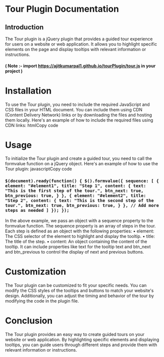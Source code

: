 # Tour Plugin Documentation
## Introduction
The Tour plugin is a jQuery plugin that provides a guided tour experience for users on a website or web application. It allows you to highlight specific elements on the page and display tooltips with relevant information or instructions.

#### (  Note :- import https://ajitkumarpal1.github.io/tourPlugin/tour.js in your project )

# Installation
To use the Tour plugin, you need to include the required JavaScript and CSS files in your HTML document. You can include them using CDN (Content Delivery Network) links or by downloading the files and hosting them locally.
Here's an example of how to include the required files using CDN links:
htmlCopy code
<!DOCTYPE html> <html> <head> <meta charset="UTF-8"> <title>Tour Plugin Example</title> <link rel="stylesheet" href="https://cdn.jsdelivr.net/npm/bootstrap@5.0.2/dist/css/bootstrap.min.css"> <script src="https://code.jquery.com/jquery-3.6.4.js"></script> <script src="https://cdn.jsdelivr.net/npm/@popperjs/core@2.9.2/dist/umd/popper.min.js"></script> <script src="https://cdn.jsdelivr.net/npm/bootstrap@5.0.2/dist/js/bootstrap.min.js"></script> <script src="https://ajitkumarpal1.github.io/tourPlugin/tour.js"></script> </head> <body> <!-- Your HTML content here --> </body> </html> 

# Usage
To initialize the Tour plugin and create a guided tour, you need to call the formvalue function on a jQuery object.
Here's an example of how to use the Tour plugin:
javascriptCopy code
### `$(document).ready(function() { $().formvalue({ sequence: [ { element: "#element1", title: "Step 1", content: { text: "This is the first step of the tour.", btn_next: true, btn_previous: true, } }, { element: "#element2", title: "Step 2", content: { text: "This is the second step of the tour.", btn_next: true, btn_previous: true, } }, // Add more steps as needed ] }); });`
In the above example, we pass an object with a sequence property to the formvalue function. The sequence property is an array of steps in the tour. Each step is defined as an object with the following properties:
•	element: The CSS selector of the element to highlight and display the tooltip.
•	title: The title of the step.
•	content: An object containing the content of the tooltip. It can include properties like text for the tooltip text and btn_next and btn_previous to control the display of next and previous buttons.

# Customization
The Tour plugin can be customized to fit your specific needs. You can modify the CSS styles of the tooltips and buttons to match your website's design. Additionally, you can adjust the timing and behavior of the tour by modifying the code in the plugin file.

# Conclusion
The Tour plugin provides an easy way to create guided tours on your website or web application. By highlighting specific elements and displaying tooltips, you can guide users through different steps and provide them with relevant information or instructions.

